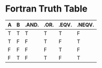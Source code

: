 # Fortran Truth Table

| A | B | .AND. | .OR. | .EQV. | .NEQV. |
| - | - | ----- | ---- | ----- | ------ |
| T | T | T     | T    | T     | F      |
| T | F | F     | T    | F     | T      |
| F | F | F     | F    | T     | F      |
| F | T | F     | T    | F     | T      |
